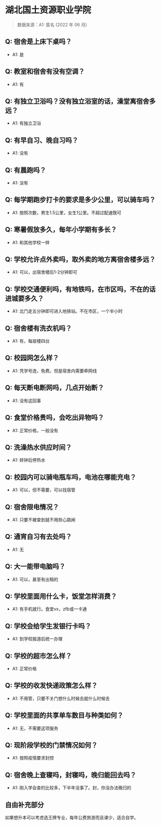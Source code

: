 # 湖北国土资源职业学院

> 数据来源：A1: 匿名 (2022 年 06 月)

## Q: 宿舍是上床下桌吗？

- A1: 是

## Q: 教室和宿舍有没有空调？

- A1: 有

## Q: 有独立卫浴吗？没有独立浴室的话，澡堂离宿舍多远？

- A1: 有独立卫浴

## Q: 有早自习、晚自习吗？

- A1: 没有

## Q: 有晨跑吗？

- A1: 没有

## Q: 每学期跑步打卡的要求是多少公里，可以骑车吗？

- A1: 按照次数，男生1.5公里，女生1公里。不超过配速既可

## Q: 寒暑假放多久，每年小学期有多长？

- A1: 和其他学校一样

## Q: 学校允许点外卖吗，取外卖的地方离宿舍楼多远？

- A1: 可以，出宿舍楼后1-2分钟即可

## Q: 学校交通便利吗，有地铁吗，在市区吗，不在的话进城要多久？

- A1: 北门走五分钟即可进入地铁站。不在市区，一个半小时

## Q: 宿舍楼有洗衣机吗？

- A1: 有，每层楼四台

## Q: 校园网怎么样？

- A1: 凭学号连，免费。但是宿舍内需要牵网线

## Q: 每天断电断网吗，几点开始断？

- A1: 没有这回事

## Q: 食堂价格贵吗，会吃出异物吗？

- A1: 正常价格，一般没有

## Q: 洗澡热水供应时间？

- A1: 转钟后停热水

## Q: 校园内可以骑电瓶车吗，电池在哪能充电？

- A1: 可以，但不需要，可以找宿管

## Q: 宿舍限电情况？

- A1: 只要不被查到就不用担心跳闸

## Q: 通宵自习有去处吗？

- A1: 无

## Q: 大一能带电脑吗？

- A1: 可以，甚至有出租的

## Q: 学校里面用什么卡，饭堂怎样消费？

- A1: 有手机就行。食堂vx，zfb或一卡通

## Q: 学校会给学生发银行卡吗？

- A1: 到学校报道后统一办理

## Q: 学校的超市怎么样？

- A1: 正常价格

## Q: 学校的收发快递政策怎么样？

- A1: 不用管，只要不关门想什么时候去就什么时候去

## Q: 学校里面的共享单车数目与种类如何？

- A1: 无，不需要这项服务

## Q: 现阶段学校的门禁情况如何？

- A1: 按照疫情要求封控

## Q: 宿舍晚上查寝吗，封寝吗，晚归能回去吗？

- A1: 刚入学会查的比较多，下半年没事了。封，你没办法晚归的

## 自由补充部分

如果想升本可以考虑选王牌专业，每年公费旅游而且课少，适合自学。